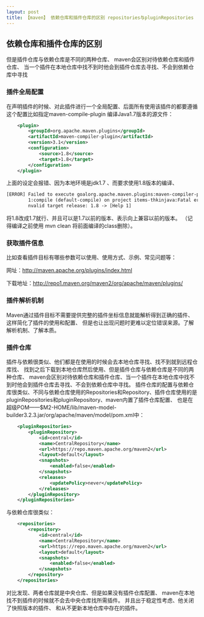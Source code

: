 ```yaml
---
layout: post
title: 【maven】 依赖仓库和插件仓库的区别 repositories与pluginRepositories
---
```


## 依赖仓库和插件仓库的区别
但是插件仓库与依赖仓库是不同的两种仓库、
maven会区别对待依赖仓库和插件仓库、
当一个插件在本地仓库中找不到时他会到插件仓库去寻找、不会到依赖仓库中寻找


### 插件全局配置

在声明插件的时候、对此插件进行一个全局配置、后面所有使用该插件的都要遵循这个配置比如指定maven-compile-plugin
编译Java1.7版本的源文件：
```xml
    <plugin>
        <groupId>org.apache.maven.plugins</groupId>
        <artifactId>maven-compiler-plugin</artifactId>
        <version>3.1</version>
        <configuration>
            <source>1.8</source>
            <target>1.8</target>
        </configuration>
    </plugin>
```
上面的设定会报错、因为本地环境是jdk1.7 、而要求使用1.8版本的编译、
```xml
[ERROR] Failed to execute goalorg.apache.maven.plugins:maven-compiler-plugin:3.
        1:compile (default-compile) on project items-thkinjava:Fatal error compiling: i
        nvalid target release: 1.8 -> [Help 1]
```
将1.8改成1.7就行、并且可以是1.7以前的版本、表示向上兼容以前的版本。
（记得编译之前使用 mvn clean 将前面编译的class删除）。

###  获取插件信息

比如查看插件目标有哪些参数可以使用、使用方式、示例、常见问题等：

网址：http://maven.apache.org/plugins/index.html         

下载地址：http://repo1.maven.org/maven2/org/apache/maven/plugins/



### 插件解析机制

Maven通过插件目标不需要提供完整的插件坐标信息就能解析得到正确的插件、这样简化了插件的使用和配置、
但是也让出现问题时更难以定位错误来源。了解解析机制、了解本质。

                       

###  插件仓库

插件与依赖很类似、他们都是在使用的时候会去本地仓库寻找、找不到就到远程仓库找、
找到之后下载到本地仓库然后使用、但是插件仓库与依赖仓库是不同的两种仓库、
maven会区别对待依赖仓库和插件仓库、当一个插件在本地仓库中找不到时他会到插件仓库去寻找、不会到依赖仓库中寻找。
插件仓库的配置与依赖仓库很类似、不同与依赖仓库使用的Repositories和Repository、插件仓库使用的是pluginRepositories和pluginRepository、maven内置了插件仓库配置、
也是在超级POM——$M2-HOME/lib/maven-model-builder3.2.3.jar/org/apache/maven/model/pom.xml中：
```xml
    <pluginRepositories>
        <pluginRepository>
            <id>central</id>
            <name>CentralRepository</name>
            <url>https://repo.maven.apache.org/maven2</url>
            <layout>default</layout>
            <snapshots>
                <enabled>false</enabled>
            </snapshots>
            <releases>
                <updatePolicy>never</updatePolicy>
            </releases>
        </pluginRepository>
    </pluginRepositories>
```
与依赖仓库很类似：
```xml
    <repositories>
        <repository>
            <id>central</id>
            <name>CentralRepository</name>
            <url>https://repo.maven.apache.org/maven2</url>
            <layout>default</layout>
            <snapshots>
                <enabled>false</enabled>
            </snapshots>
        </repository>
    </repositories>
```
对比发现、两者仓库就是中央仓库、但是如果没有插件仓库配置、
maven在本地找不到插件的时候就不会去中央仓库找所需插件。
并且出于稳定性考虑、他关闭了快照版本的插件、
和从不更新本地仓库中存在的插件。
